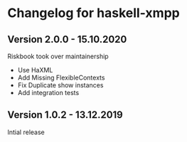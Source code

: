 # Changelog for haskell-xmpp

## Version 2.0.0 - 15.10.2020
Riskbook took over maintainership

+ Use HaXML
+ Add Missing FlexibleContexts
+ Fix Duplicate show instances
+ Add integration tests

## Version 1.0.2 - 13.12.2019

Intial release


